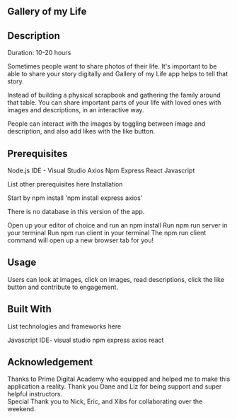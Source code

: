 ## Gallery of my Life

## Description
Duration: 10-20 hours 

Sometimes people want to share photos of their life.  It's important to be able to share your story digitally and Gallery of my Life app helps to tell that story.  

Instead of building a physical scrapbook and gathering the family around that table.  You can share important parts of your life with loved ones with images and descriptions, in an interactive way.  

People can interact with the images by toggling between image and description, and also add likes with the like button. 


## Prerequisites

Node.js
IDE - Visual Studio 
Axios 
Npm Express
React
Javascript

List other prerequisites here
Installation

Start by npm install 
'npm install express axios'

There is no database in this version of the app.  

Open up your editor of choice and run an npm install
Run npm run server in your terminal
Run npm run client in your terminal
The npm run client command will open up a new browser tab for you!
## Usage
Users can look at images, click on images, read descriptions, click the like button and contribute to engagement.  

## Built With
List technologies and frameworks here

Javascript
IDE- visual studio
npm express 
axios
react

## Acknowledgement
Thanks to Prime Digital Academy who equipped and helped me to make this application a reality. Thank you Dane and Liz for being support and super helpful instructors.  
Special Thank you to Nick, Eric, and Xibs for collaborating over the weekend. 
